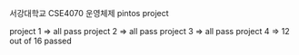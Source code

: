 서강대학교 CSE4070 운영체제
pintos project

project 1 => all pass
project 2 => all pass
project 3 => all pass
project 4 => 12 out of 16 passed
